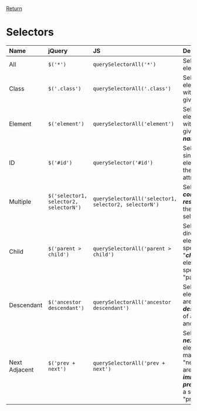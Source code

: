 <!-- markdownlint-disable MD041-->
[Return](../)

# Selectors

| Name | jQuery | JS | Description | Link |
|:--|:--|:--|:--|:--:|
| All | `$('*')` | `querySelectorAll('*')` | Selects **_all_** elements. | [More](?all/) |
| Class | `$('.class')` | `querySelectorAll('.class')` | Selects all elements with the given **_class_**. | [More](?class/) |
| Element | `$('element')` | `querySelectorAll('element')` | Selects all elements with the given **_tag name_**. | [More](?tag/) |
| ID | `$('#id')` | `querySelector('#id')` | Selects a single element with the given **_id_** attribute. | [More](?id/) |
| Multiple | `$('selector1, selector2, selectorN')` | `querySelectorAll('selector1, selector2, selectorN')` | Selects the **_combined results_** of all the specified selectors. | [More](?multi/) |
| Child | `$('parent > child')` | `querySelectorAll('parent > child')` | Selects all direct child elements specified by "**_child_**" of elements specified by "parent". | [More](?child/) |
| Descendant | `$('ancestor descendant')` | `querySelectorAll('ancestor descendant')` | Selects all elements that are **_descendants_** of a given ancestor. | [More](?desc/) |
| Next Adjacent | `$('prev + next')` | `querySelectorAll('prev + next')` | Selects all **_next_** elements matching "next" that are **_immediately preceded_** by a sibling "prev" | [More](?next/) |
